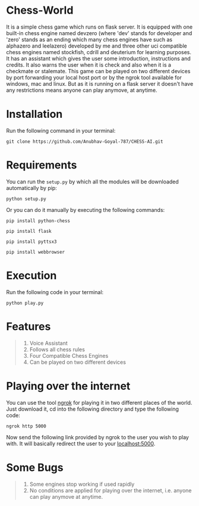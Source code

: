 # Chess-World
It is a simple chess game which runs on flask server. It is equipped with one built-in chess engine named devzero (where 'dev' stands for developer and 'zero' stands as an ending which many chess engines have such as alphazero and leelazero)  developed by me and three other uci compatible chess engines named stockfish, cdrill and deuterium for learning purposes. It has an assistant which gives the user some introduction, instructions and credits. It also warns the user when it is check and also when it is a checkmate or stalemate. This game can be played on two different devices by port forwarding your local host port or by the ngrok tool available for windows, mac and linux. But as it is running on a flask server it doesn't have any restrictions means anyone can play anymove, at anytime.
# Installation
Run the following command in your terminal:
```
git clone https://github.com/Anubhav-Goyal-787/CHESS-AI.git
```
# Requirements
You can run the `setup.py` by which all the modules will be downloaded automatically by pip:
```
python setup.py
```
Or you can do it manually by executing the following commands:
```
pip install python-chess
```
```
pip install flask
```
```
pip install pyttsx3
```
```
pip install webbrowser
```
# Execution
Run the following code in your terminal:
```
python play.py
```
# Features
> 1. Voice Assistant
> 2. Follows all chess rules
> 3. Four Compatible Chess Engines
> 4. Can be played on two different devices
# Playing over the internet
You can use the tool [ngrok](https://ngrok.com/download) for playing it in two different places of the world. Just download it, cd into the following directory and type the following code:
```
ngrok http 5000
```
Now send the following link provided by ngrok to the user you wish to play with. It will basically redirect the user to your [localhost:5000](http://127.0.0.1:5000).
# Some Bugs
> 1. Some engines stop working if used rapidly
> 2. No conditions are applied for playing over the internet, i.e. anyone can play anymove at anytime.
